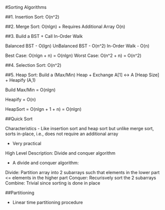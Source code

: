 #Sorting Algorithms

##1. Insertion Sort: O(n^2)

##2. Merge Sort: O(nlgn) + Requires Additional Array O(n)

##3. Build a BST + Call In-Order Walk

Balanced BST - O(lgn)
UnBalanced BST - O(n^2)
In-Order Walk - O(n)

Best Case: O(nlgn + n) = O(nlgn)
Worst Case: O(n^2 + n) = O(n^2)

##4. Selection Sort: O(n^2)

##5. Heap Sort: Build a (Max/Min) Heap + Exchange A[1] <-> A [Heap Size] + Heapify (A,1)

Build Max/Min = O(nlgn)

Heapify = O(n)

HeapSort = O(nlgn + 1 + n) = O(nlgn)

##Quick Sort

Characteristics - Like insertion sort and heap sort but unlike merge sort, sorts in-place, i.e., does not require an additional array

- Very practical

High Level Description: Divide and conquer algorithm

- A divide and conquer algorithm:

Divide: Partition array into 2 subarrays such that elements in the lower part <= elements in the higher part
Conquer: Recurisvely sort the 2 subarrays
Combine: Trivial since sorting is done in place

##Partitioning

- Linear time partitioning procedure

